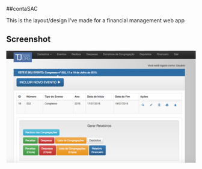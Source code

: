 ##contaSAC

This is the layout/design I've made for a financial management web app

## Screenshot  

<img src="img/contasac_screenshot.png" alt="Nitrovesan website screenshot">